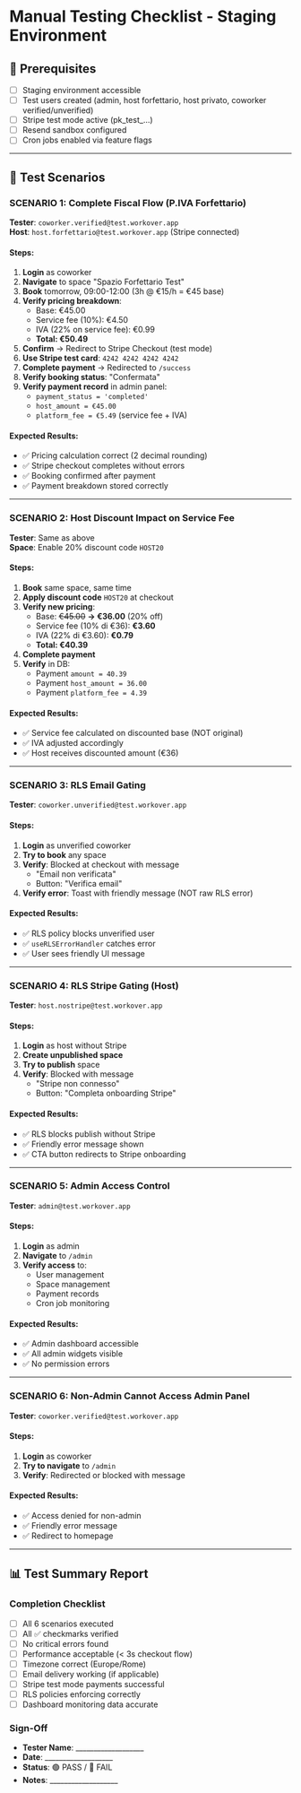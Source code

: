 # Manual Testing Checklist - Staging Environment

## 🎯 Prerequisites
- [ ] Staging environment accessible
- [ ] Test users created (admin, host forfettario, host privato, coworker verified/unverified)
- [ ] Stripe test mode active (pk_test_...)
- [ ] Resend sandbox configured
- [ ] Cron jobs enabled via feature flags

---

## 📝 Test Scenarios

### SCENARIO 1: Complete Fiscal Flow (P.IVA Forfettario)

**Tester**: `coworker.verified@test.workover.app`  
**Host**: `host.forfettario@test.workover.app` (Stripe connected)

#### Steps:
1. **Login** as coworker
2. **Navigate** to space "Spazio Forfettario Test"
3. **Book** tomorrow, 09:00-12:00 (3h @ €15/h = €45 base)
4. **Verify pricing breakdown**:
   - Base: €45.00
   - Service fee (10%): €4.50
   - IVA (22% on service fee): €0.99
   - **Total: €50.49**
5. **Confirm** → Redirect to Stripe Checkout (test mode)
6. **Use Stripe test card**: `4242 4242 4242 4242`
7. **Complete payment** → Redirected to `/success`
8. **Verify booking status**: "Confermata"
9. **Verify payment record** in admin panel:
   - `payment_status = 'completed'`
   - `host_amount = €45.00`
   - `platform_fee = €5.49` (service fee + IVA)

#### Expected Results:
- ✅ Pricing calculation correct (2 decimal rounding)
- ✅ Stripe checkout completes without errors
- ✅ Booking confirmed after payment
- ✅ Payment breakdown stored correctly

---

### SCENARIO 2: Host Discount Impact on Service Fee

**Tester**: Same as above  
**Space**: Enable 20% discount code `HOST20`

#### Steps:
1. **Book** same space, same time
2. **Apply discount code** `HOST20` at checkout
3. **Verify new pricing**:
   - Base: ~~€45.00~~ **→ €36.00** (20% off)
   - Service fee (10% di €36): **€3.60**
   - IVA (22% di €3.60): **€0.79**
   - **Total: €40.39**
4. **Complete payment**
5. **Verify** in DB:
   - Payment `amount = 40.39`
   - Payment `host_amount = 36.00`
   - Payment `platform_fee = 4.39`

#### Expected Results:
- ✅ Service fee calculated on discounted base (NOT original)
- ✅ IVA adjusted accordingly
- ✅ Host receives discounted amount (€36)

---

### SCENARIO 3: RLS Email Gating

**Tester**: `coworker.unverified@test.workover.app`

#### Steps:
1. **Login** as unverified coworker
2. **Try to book** any space
3. **Verify**: Blocked at checkout with message
   - "Email non verificata"
   - Button: "Verifica email"
4. **Verify error**: Toast with friendly message (NOT raw RLS error)

#### Expected Results:
- ✅ RLS policy blocks unverified user
- ✅ `useRLSErrorHandler` catches error
- ✅ User sees friendly UI message

---

### SCENARIO 4: RLS Stripe Gating (Host)

**Tester**: `host.nostripe@test.workover.app`

#### Steps:
1. **Login** as host without Stripe
2. **Create unpublished space**
3. **Try to publish** space
4. **Verify**: Blocked with message
   - "Stripe non connesso"
   - Button: "Completa onboarding Stripe"

#### Expected Results:
- ✅ RLS blocks publish without Stripe
- ✅ Friendly error message shown
- ✅ CTA button redirects to Stripe onboarding

---

### SCENARIO 5: Admin Access Control

**Tester**: `admin@test.workover.app`

#### Steps:
1. **Login** as admin
2. **Navigate** to `/admin`
3. **Verify access** to:
   - User management
   - Space management
   - Payment records
   - Cron job monitoring

#### Expected Results:
- ✅ Admin dashboard accessible
- ✅ All admin widgets visible
- ✅ No permission errors

---

### SCENARIO 6: Non-Admin Cannot Access Admin Panel

**Tester**: `coworker.verified@test.workover.app`

#### Steps:
1. **Login** as coworker
2. **Try to navigate** to `/admin`
3. **Verify**: Redirected or blocked with message

#### Expected Results:
- ✅ Access denied for non-admin
- ✅ Friendly error message
- ✅ Redirect to homepage

---

## 📊 Test Summary Report

### Completion Checklist
- [ ] All 6 scenarios executed
- [ ] All ✅ checkmarks verified
- [ ] No critical errors found
- [ ] Performance acceptable (< 3s checkout flow)
- [ ] Timezone correct (Europe/Rome)
- [ ] Email delivery working (if applicable)
- [ ] Stripe test mode payments successful
- [ ] RLS policies enforcing correctly
- [ ] Dashboard monitoring data accurate

### Sign-Off
- **Tester Name**: ___________________
- **Date**: ___________________
- **Status**: 🟢 PASS / 🔴 FAIL
- **Notes**: ___________________
